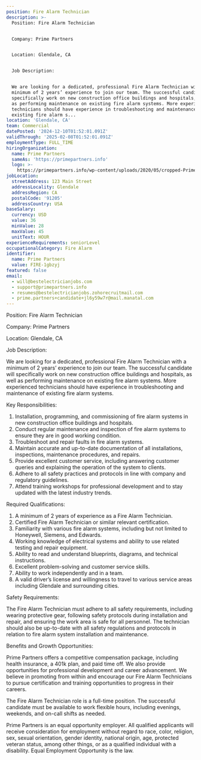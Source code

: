 ```yaml
---
position: Fire Alarm Technician
description: >-
  Position: Fire Alarm Technician


  Company: Prime Partners


  Location: Glendale, CA


  Job Description:


  We are looking for a dedicated, professional Fire Alarm Technician with a
  minimum of 2 years’ experience to join our team. The successful candidate will
  specifically work on new construction office buildings and hospitals, as well
  as performing maintenance on existing fire alarm systems. More experienced
  technicians should have experience in troubleshooting and maintenance of
  existing fire alarm s...
location: 'Glendale, CA'
team: Commercial
datePosted: '2024-12-10T01:52:01.091Z'
validThrough: '2025-02-08T01:52:01.091Z'
employmentType: FULL_TIME
hiringOrganization:
  name: Prime Partners
  sameAs: 'https://primepartners.info'
  logo: >-
    https://primepartners.info/wp-content/uploads/2020/05/cropped-Prime-Partners-Logo-NO-BG-1-1.png
jobLocation:
  streetAddress: 123 Main Street
  addressLocality: Glendale
  addressRegion: CA
  postalCode: '91205'
  addressCountry: USA
baseSalary:
  currency: USD
  value: 36
  minValue: 28
  maxValue: 45
  unitText: HOUR
experienceRequirements: seniorLevel
occupationalCategory: Fire Alarm
identifier:
  name: Prime Partners
  value: FIRE-1gbzyj
featured: false
email:
  - will@bestelectricianjobs.com
  - support@primepartners.info
  - resumes@bestelectricianjobs.zohorecruitmail.com
  - prime.partners+candidate+jl6y59w7r@mail.manatal.com
---
```




Position: Fire Alarm Technician

Company: Prime Partners

Location: Glendale, CA

Job Description:

We are looking for a dedicated, professional Fire Alarm Technician with a minimum of 2 years’ experience to join our team. The successful candidate will specifically work on new construction office buildings and hospitals, as well as performing maintenance on existing fire alarm systems. More experienced technicians should have experience in troubleshooting and maintenance of existing fire alarm systems.

Key Responsibilities:

1. Installation, programming, and commissioning of fire alarm systems in new construction office buildings and hospitals.
2. Conduct regular maintenance and inspection of fire alarm systems to ensure they are in good working condition.
3. Troubleshoot and repair faults in fire alarm systems.
4. Maintain accurate and up-to-date documentation of all installations, inspections, maintenance procedures, and repairs.
5. Provide excellent customer service, including answering customer queries and explaining the operation of the system to clients.
6. Adhere to all safety practices and protocols in line with company and regulatory guidelines.
7. Attend training workshops for professional development and to stay updated with the latest industry trends.

Required Qualifications:

1. A minimum of 2 years of experience as a Fire Alarm Technician.
2. Certified Fire Alarm Technician or similar relevant certification.
3. Familiarity with various fire alarm systems, including but not limited to Honeywell, Siemens, and Edwards.
4. Working knowledge of electrical systems and ability to use related testing and repair equipment.
5. Ability to read and understand blueprints, diagrams, and technical instructions.
6. Excellent problem-solving and customer service skills.
7. Ability to work independently and in a team.
8. A valid driver’s license and willingness to travel to various service areas including Glendale and surrounding cities.

Safety Requirements:

The Fire Alarm Technician must adhere to all safety requirements, including wearing protective gear, following safety protocols during installation and repair, and ensuring the work area is safe for all personnel. The technician should also be up-to-date with all safety regulations and protocols in relation to fire alarm system installation and maintenance.

Benefits and Growth Opportunities:

Prime Partners offers a competitive compensation package, including health insurance, a 401k plan, and paid time off. We also provide opportunities for professional development and career advancement. We believe in promoting from within and encourage our Fire Alarm Technicians to pursue certification and training opportunities to progress in their careers.

The Fire Alarm Technician role is a full-time position. The successful candidate must be available to work flexible hours, including evenings, weekends, and on-call shifts as needed. 

Prime Partners is an equal opportunity employer. All qualified applicants will receive consideration for employment without regard to race, color, religion, sex, sexual orientation, gender identity, national origin, age, protected veteran status, among other things, or as a qualified individual with a disability. Equal Employment Opportunity is the law.